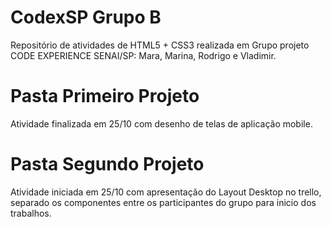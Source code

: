 # CodexSP Grupo B
Repositório de atividades de HTML5 + CSS3 realizada em Grupo projeto CODE EXPERIENCE SENAI/SP: Mara, Marina, Rodrigo e Vladimir.

# Pasta Primeiro Projeto
Atividade finalizada em 25/10 com desenho de telas de aplicação mobile.

# Pasta Segundo Projeto
Atividade iniciada em 25/10 com apresentação do Layout Desktop no trello, separado os componentes entre os participantes do grupo para inicio dos trabalhos.

